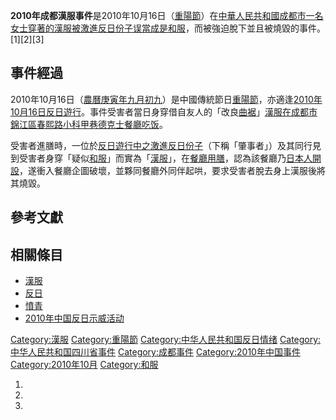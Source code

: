 **2010年成都漢服事件**是2010年10月16日（[重陽節](../Page/重陽節.md "wikilink")）在[中華人民共和國](https://zh.wikipedia.org/wiki/中華人民共和國 "wikilink")[成都市一名女士穿著的](../Page/成都市.md "wikilink")[漢服被激進](https://zh.wikipedia.org/wiki/漢服 "wikilink")[反日份子误當成是和服](../Page/反日.md "wikilink")，而被強迫脫下並且被燒毀的事件。\[1\]\[2\]\[3\]

## 事件經過

2010年10月16日（[農曆庚寅年九月初九](../Page/農曆.md "wikilink")）是中國傳統節日[重陽節](../Page/重陽節.md "wikilink")，亦適逢[2010年10月16日反日遊行](https://zh.wikipedia.org/wiki/2010年10月16日反日遊行 "wikilink")。事件受害者當日身穿借自友人的「改良[曲裾](../Page/曲裾.md "wikilink")」[漢服在](https://zh.wikipedia.org/wiki/漢服 "wikilink")[成都市](../Page/成都市.md "wikilink")[錦江區](https://zh.wikipedia.org/wiki/錦江區 "wikilink")[春熙路](../Page/春熙路.md "wikilink")[小科甲巷德克士餐廳吃饭](https://zh.wikipedia.org/wiki/小科甲巷 "wikilink")。

受害者進膳時，一位於[反日遊行中之激進](https://zh.wikipedia.org/wiki/2010年10月16日反日遊行 "wikilink")[反日份子](../Page/反日.md "wikilink")（下稱「肇事者」）及其同行見到受害者身穿「疑似[和服](../Page/和服.md "wikilink")」而實為「[漢服](https://zh.wikipedia.org/wiki/漢服 "wikilink")」，在[餐廳用膳](https://zh.wikipedia.org/wiki/餐廳 "wikilink")，認為該餐廳乃[日本人開設](../Page/日本.md "wikilink")，遂衝入餐廳企圖破壞，並夥同餐廳外同伴起哄，要求受害者脫去身上漢服後將其燒毀。

## 參考文獻

<div class="references-small">

<references>

</references>

</div>

## 相關條目

  - [漢服](https://zh.wikipedia.org/wiki/漢服 "wikilink")
  - [反日](../Page/反日.md "wikilink")
  - [憤青](https://zh.wikipedia.org/wiki/憤青 "wikilink")
  - [2010年中国反日示威活动](../Page/2010年中国反日示威活动.md "wikilink")

[Category:漢服](https://zh.wikipedia.org/wiki/Category:漢服 "wikilink")
[Category:重陽節](https://zh.wikipedia.org/wiki/Category:重陽節 "wikilink")
[Category:中华人民共和国反日情绪](https://zh.wikipedia.org/wiki/Category:中华人民共和国反日情绪 "wikilink")
[Category:中华人民共和国四川省事件](https://zh.wikipedia.org/wiki/Category:中华人民共和国四川省事件 "wikilink")
[Category:成都事件](https://zh.wikipedia.org/wiki/Category:成都事件 "wikilink")
[Category:2010年中国事件](https://zh.wikipedia.org/wiki/Category:2010年中国事件 "wikilink")
[Category:2010年10月](https://zh.wikipedia.org/wiki/Category:2010年10月 "wikilink")
[Category:和服](https://zh.wikipedia.org/wiki/Category:和服 "wikilink")

1.
2.
3.
